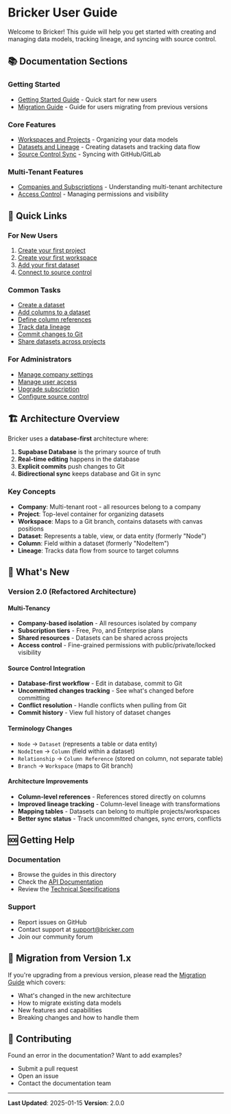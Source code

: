 # Bricker User Guide

Welcome to Bricker! This guide will help you get started with creating and managing data models, tracking lineage, and syncing with source control.

## 📚 Documentation Sections

### Getting Started
- [Getting Started Guide](./getting-started.md) - Quick start for new users
- [Migration Guide](./migration-guide.md) - Guide for users migrating from previous versions

### Core Features
- [Workspaces and Projects](./workspaces-and-projects.md) - Organizing your data models
- [Datasets and Lineage](./datasets-and-lineage.md) - Creating datasets and tracking data flow
- [Source Control Sync](./source-control-sync.md) - Syncing with GitHub/GitLab

### Multi-Tenant Features
- [Companies and Subscriptions](./multi-tenancy.md) - Understanding multi-tenant architecture
- [Access Control](./access-control.md) - Managing permissions and visibility

## 🎯 Quick Links

### For New Users
1. [Create your first project](./getting-started.md#creating-your-first-project)
2. [Create your first workspace](./getting-started.md#creating-your-first-workspace)
3. [Add your first dataset](./getting-started.md#creating-your-first-dataset)
4. [Connect to source control](./source-control-sync.md#connecting-github)

### Common Tasks
- [Create a dataset](./datasets-and-lineage.md#creating-datasets)
- [Add columns to a dataset](./datasets-and-lineage.md#managing-columns)
- [Define column references](./datasets-and-lineage.md#column-references)
- [Track data lineage](./datasets-and-lineage.md#tracking-lineage)
- [Commit changes to Git](./source-control-sync.md#committing-changes)
- [Share datasets across projects](./multi-tenancy.md#sharing-datasets)

### For Administrators
- [Manage company settings](./multi-tenancy.md#company-settings)
- [Manage user access](./access-control.md#managing-users)
- [Upgrade subscription](./multi-tenancy.md#subscription-tiers)
- [Configure source control](./source-control-sync.md#workspace-configuration)

## 🏗️ Architecture Overview

Bricker uses a **database-first** architecture where:

1. **Supabase Database** is the primary source of truth
2. **Real-time editing** happens in the database
3. **Explicit commits** push changes to Git
4. **Bidirectional sync** keeps database and Git in sync

### Key Concepts

- **Company**: Multi-tenant root - all resources belong to a company
- **Project**: Top-level container for organizing datasets
- **Workspace**: Maps to a Git branch, contains datasets with canvas positions
- **Dataset**: Represents a table, view, or data entity (formerly "Node")
- **Column**: Field within a dataset (formerly "NodeItem")
- **Lineage**: Tracks data flow from source to target columns

## 📖 What's New

### Version 2.0 (Refactored Architecture)

#### Multi-Tenancy
- **Company-based isolation** - All resources isolated by company
- **Subscription tiers** - Free, Pro, and Enterprise plans
- **Shared resources** - Datasets can be shared across projects
- **Access control** - Fine-grained permissions with public/private/locked visibility

#### Source Control Integration
- **Database-first workflow** - Edit in database, commit to Git
- **Uncommitted changes tracking** - See what's changed before committing
- **Conflict resolution** - Handle conflicts when pulling from Git
- **Commit history** - View full history of dataset changes

#### Terminology Changes
- `Node` → `Dataset` (represents a table or data entity)
- `NodeItem` → `Column` (field within a dataset)
- `Relationship` → `Column Reference` (stored on column, not separate table)
- `Branch` → `Workspace` (maps to Git branch)

#### Architecture Improvements
- **Column-level references** - References stored directly on columns
- **Improved lineage tracking** - Column-level lineage with transformations
- **Mapping tables** - Datasets can belong to multiple projects/workspaces
- **Better sync status** - Track uncommitted changes, sync errors, conflicts

## 🆘 Getting Help

### Documentation
- Browse the guides in this directory
- Check the [API Documentation](../api/README.md)
- Review the [Technical Specifications](../prp/001-technical-specifications-refactored.md)

### Support
- Report issues on GitHub
- Contact support at support@bricker.com
- Join our community forum

## 🔄 Migration from Version 1.x

If you're upgrading from a previous version, please read the [Migration Guide](./migration-guide.md) which covers:
- What's changed in the new architecture
- How to migrate existing data models
- New features and capabilities
- Breaking changes and how to handle them

## 📝 Contributing

Found an error in the documentation? Want to add examples?
- Submit a pull request
- Open an issue
- Contact the documentation team

---

**Last Updated**: 2025-01-15
**Version**: 2.0.0
